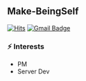 ## Make-BeingSelf

[![Hits](https://hits.seeyoufarm.com/api/count/incr/badge.svg?url=https%3A%2F%2Fgithub.com%2FMake-BeingSelf%2Fhit-counter&count_bg=%23FF4A4A&title_bg=%23666565&icon=&icon_color=%23E7E7E7&title=hits&edge_flat=false)](https://hits.seeyoufarm.com)
[![Gmail Badge](https://img.shields.io/badge/Gmail-d14836?style=flat-square&logo=Gmail&logoColor=white&link=mailto:minju1307@gmail.com)](mailto:sowhat443@gmail.com)


### ⚡  Interests 
- PM
- Server Dev



<!-- <img src="https://user-images.githubusercontent.com/26273678/106936556-144c5400-6760-11eb-9642-10283560d842.png" width="500"> -->

<!--
[Minju's github stats](https://github-readme-stats.vercel.app/api?username=Make-BeingSelf&show_icons=true) 
-->


<!--
**Make-BeingSelf/Make-BeingSelf** is a ✨ _special_ ✨ repository because its `README.md` (this file) appears on your GitHub profile.

Here are some ideas to get you started:

- 🔭 I’m currently working on ...
- 🌱 I’m currently learning ...
- 👯 I’m looking to collaborate on ...
- 🤔 I’m looking for help with ...
- 💬 Ask me about ...
- 📫 How to reach me: ...
- 😄 Pronouns: ...
- ⚡ Fun fact: ...
-->
